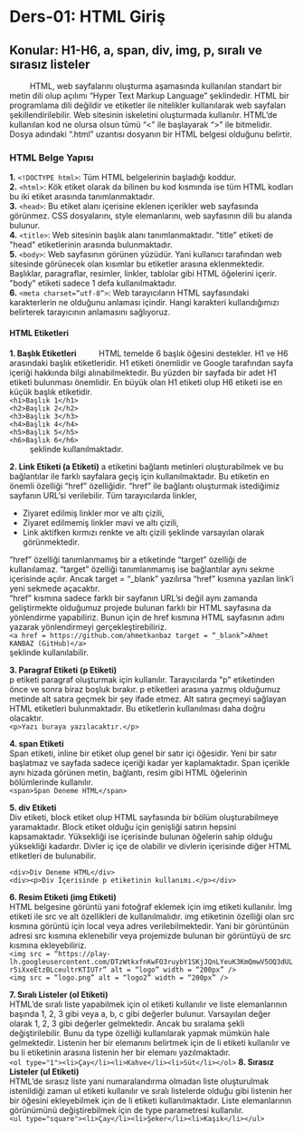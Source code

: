 # Ders-01: HTML Giriş
## Konular: H1-H6, a, span, div, img, p, sıralı ve sırasız listeler

&emsp; &emsp; HTML, web sayfalarını oluşturma aşamasında kullanılan standart bir metin dili olup açılımı “Hyper Text Markup Language” şeklindedir. HTML bir programlama dili değildir ve etiketler ile nitelikler kullanılarak web sayfaları şekillendirilebilir. Web sitesinin iskeletini oluşturmada kullanılır.
HTML’de kullanılan kod ne olursa olsun tümü “<” ile başlayarak “>” ile bitmelidir.
Dosya adındaki “.html” uzantısı dosyanın  bir HTML belgesi olduğunu belirtir.
### HTML Belge Yapısı <br>
**1.**	```<!DOCTYPE html>```: Tüm HTML belgelerinin başladığı koddur.  
**2.**	```<html>```: Kök etiket olarak da bilinen bu kod kısmında ise tüm HTML kodları bu iki etiket arasında tanımlanmaktadır.  
**3.**	```<head>```: Bu etiket alanı içerisine eklenen içerikler web sayfasında görünmez. CSS dosyalarını, style elemanlarını, web sayfasının dili bu alanda bulunur.  
**4.**	```<title>```: Web sitesinin başlık alanı tanımlanmaktadır. "title" etiketi de "head" etiketlerinin arasında bulunmaktadır.  
**5.**	```<body>```: Web sayfasının görünen yüzüdür. Yani kullanıcı tarafından web sitesinde görünecek olan kısımlar bu etiketler arasına eklenmektedir. Başlıklar, paragraflar, resimler, linkler, tablolar gibi HTML öğelerini içerir. "body" etiketi sadece 1 defa kullanılmaktadır.  
**6.**	```<meta charset=”utf-8”>```: Web tarayıcıların HTML sayfasındaki karakterlerin ne olduğunu anlaması içindir. Hangi karakteri kullandığımızı belirterek tarayıcının anlamasını sağlıyoruz.  

#### HTML Etiketleri
**1. Başlık Etiketleri**
&emsp; &emsp; HTML temelde 6 başlık öğesini destekler. H1 ve H6 arasındaki başlık etiketleridir. H1 etiketi önemlidir ve Google tarafından sayfa içeriği hakkında bilgi alınabilmektedir. Bu yüzden bir sayfada bir adet H1 etiketi bulunması önemlidir. En büyük olan H1 etiketi olup H6 etiketi ise en küçük başlık etiketidir. <br>
	```<h1>Başlık 1</h1>```  
	```<h2>Başlık 2</h2>```  
	```<h3>Başlık 3</h3>```  
	```<h4>Başlık 4</h4>```  
	```<h5>Başlık 5</h5>```  
	```<h6>Başlık 6</h6>```  
	&emsp; &emsp; şeklinde kullanılmaktadır.

**2. Link Etiketi (a Etiketi)**
a etiketini bağlantı metinleri oluşturabilmek ve bu bağlantılar ile farklı sayfalara geçiş için kullanılmaktadır. Bu etiketin en önemli özelliği “href” özelliğidir. “href” ile bağlantı oluşturmak istediğimiz sayfanın URL’si verilebilir.
	Tüm tarayıcılarda linkler,
-  Ziyaret edilmiş linkler mor ve altı çizili,
-  Ziyaret edilmemiş linkler mavi ve altı çizili,
-  Link aktifken kırmızı renkte ve altı çizili
  şeklinde varsayılan olarak görünmektedir. <br>

“href” özelliği tanımlanmamış bir a etiketinde “target” özelliği de kullanılamaz. “target” özelliği tanımlanmamış ise bağlantılar aynı sekme içerisinde açılır. Ancak target = “_blank” yazılırsa “href” kısmına yazılan link’i yeni sekmede açacaktır.  
“href” kısmına sadece farklı bir sayfanın URL’si değil aynı zamanda geliştirmekte olduğumuz projede bulunan farklı bir HTML sayfasına da yönlendirme yapabiliriz. Bunun için de href kısmına HTML sayfasının adını yazarak yönlendirmeyi gerçekleştirebiliriz.  
```<a href = https://github.com/ahmetkanbaz target = “_blank”>Ahmet KANBAZ (GitHub)</a>```  
şeklinde kullanılabilir.  

**3. Paragraf Etiketi (p Etiketi)**  
p etiketi paragraf oluşturmak için kullanılır. Tarayıcılarda "p" etiketinden önce ve sonra biraz boşluk bırakır. p etiketleri arasına yazmış olduğumuz metinde alt satıra geçmek bir şey ifade etmez. Alt satıra geçmeyi sağlayan HTML etiketleri bulunmaktadır. Bu etiketlerin kullanılması daha doğru olacaktır.   
```<p>Yazı buraya yazılacaktır.</p>```  

**4. span Etiketi**  
Span etiketi, inline bir etiket olup genel bir satır içi öğesidir. Yeni bir satır başlatmaz ve sayfada sadece içeriği kadar yer kaplamaktadır. Span içerikle aynı hizada görünen metin, bağlantı, resim gibi HTML öğelerinin bölümlerinde kullanılır.  
```<span>Span Deneme HTML</span>```  

**5. div Etiketi**  
Div etiketi, block etiket olup HTML sayfasında bir bölüm oluşturabilmeye yaramaktadır. Block etiket olduğu için genişliği satırın hepsini kapsamaktadır. Yüksekliği ise içerisinde bulunan öğelerin sahip olduğu yüksekliği kadardır. Divler iç içe de olabilir ve divlerin içerisinde diğer HTML etiketleri de bulunabilir.  

```<div>Div Deneme HTML</div>```  
```<div><p>Div İçerisinde p etiketinin kullanımı.</p></div>```  

**6. Resim Etiketi (img Etiketi)**  
HTML belgesine görüntü yani fotoğraf eklemek için img etiketi kullanılır. İmg etiketi ile src ve alt özellikleri de kullanılmalıdır. img etiketinin özelliği olan src kısmına görüntü için local veya adres verilebilmektedir. Yani bir görüntünün adresi src kısmına eklenebilir veya projemizde bulunan bir görüntüyü de src kısmına ekleyebiliriz.  
```<img src = “https://play-lh.googleusercontent.com/DTzWtkxfnKwFO3ruybY1SKjJQnLYeuK3KmQmwV5OQ3dULr5iXxeEtzBLceultrKTIUTr” alt = “logo” width = “200px” />```  
```<img src = “logo.png” alt = “logo2” width = “200px” />```  

**7. Sıralı Listeler (ol Etiketi)**  
HTML’de sıralı liste yapabilmek için ol etiketi kullanılır ve liste elemanlarının başında 1, 2, 3 gibi veya a, b, c gibi değerler bulunur. Varsayılan değer olarak 1, 2, 3 gibi değerler gelmektedir. Ancak bu sıralama şekli değiştirilebilir. Bunu da type özelliği kullanılarak yapmak mümkün hale gelmektedir. Listenin her bir elemanını belirtmek için de li etiketi kullanılır ve bu li etiketinin arasına listenin her bir elemanı yazılmaktadır.  
```<ol type="1"><li>Çay</li><li>Kahve</li><li>Süt</li></ol>```
**8. Sırasız Listeler (ul Etiketi)**  
HTML’de sırasız liste yani numaralandırma olmadan liste oluşturulmak istenildiği zaman ul etiketi kullanılır ve sıralı listelerde olduğu gibi listenin her bir öğesini ekleyebilmek için de li etiketi kullanılmaktadır. Liste elemanlarının görünümünü değiştirebilmek için de type parametresi kullanılır.  
```<ul type="square"><li>Çay</li><li>Şeker</li><li>Kaşık</li></ul>```